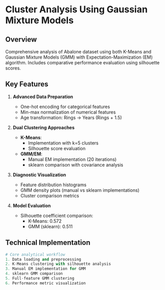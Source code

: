 # Cluster Analysis Using Gaussian Mixture Models

## Overview
Comprehensive analysis of Abalone dataset using both K-Means and Gaussian Mixture Models (GMM) with Expectation-Maximization (EM) algorithm. Includes comparative performance evaluation using silhouette scores.

## Key Features
1. **Advanced Data Preparation**  
   - One-hot encoding for categorical features
   - Min-max normalization of numerical features
   - Age transformation: Rings → Years (Rings + 1.5)

2. **Dual Clustering Approaches**  
   - **K-Means**:
     - Implementation with k=5 clusters
     - Silhouette score evaluation
   - **GMM/EM**:
     - Manual EM implementation (20 iterations)
     - sklearn comparison with covariance analysis

3. **Diagnostic Visualization**  
   - Feature distribution histograms
   - GMM density plots (manual vs sklearn implementations)
   - Cluster comparison metrics

4. **Model Evaluation**  
   - Silhouette coefficient comparison:
     - K-Means: 0.572
     - GMM (sklearn): 0.511

## Technical Implementation
```python
# Core analytical workflow
1. Data loading and preprocessing
2. K-Means clustering with silhouette analysis
3. Manual EM implementation for GMM
4. sklearn GMM comparison
5. Full-feature GMM clustering
6. Performance metric visualization
